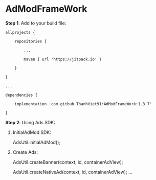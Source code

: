 # AdModFrameWork
**Step 1**: Add to your build file:

    allprojects {
    
        repositories {
        
            ...
            
            maven { url 'https://jitpack.io' }
            
        }
        
    }
    
    ...
    
    dependencies {
    
        implementation 'com.github.ThanhViet91:AdModFrameWork:1.3.7'
        
    }

**Step 2**: Using Ads SDK:
1. InitialAdMod SDK:

    AdsUtil.initialAdMod();
   
2. Create Ads:

    AdsUtil.createBanner(context, id, containerAdView);
    
    AdsUtil.createNativeAd(context, id, containerAdView);
    ...
